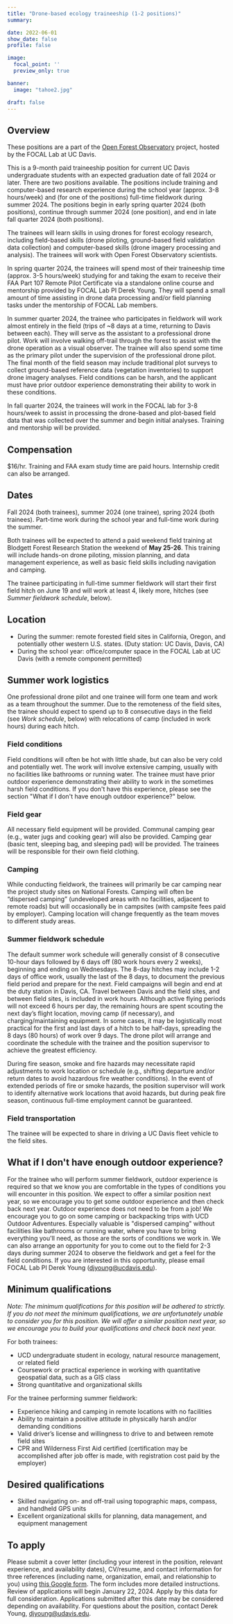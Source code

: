 ```yaml
---
title: "Drone-based ecology traineeship (1-2 positions)"
summary:

date: 2022-06-01
show_date: false
profile: false

image:
  focal_point: ''
  preview_only: true

banner:
  image: "tahoe2.jpg"

draft: false
---
```


## Overview

These positions are a part of the [Open Forest Observatory](http://www.openforestobservatory.org) project, hosted by the FOCAL Lab at UC Davis.

This is a 9-month paid traineeship position for current UC Davis undergraduate students with an expected graduation date of fall 2024 or later. There are two positions available. The positions include training and computer-based research experience during the school year (approx. 3-8 hours/week) and (for one of the positions) full-time fieldwork during summer 2024. The positions begin in early spring quarter 2024 (both positions), continue through summer 2024 (one position), and end in late fall quarter 2024 (both positions).

The trainees will learn skills in using drones for forest ecology research, including field-based skills (drone piloting, ground-based field validation data collection) and computer-based skills (drone imagery processing and analysis). The trainees will work with Open Forest Observatory scientists.

In spring quarter 2024, the trainees will spend most of their traineeship time (approx. 3-5 hours/week) studying for and taking the exam to receive their FAA Part 107 Remote Pilot Certificate via a standalone online course and mentorship provided by FOCAL Lab PI Derek Young. They will spend a small amount of time assisting in drone data processing and/or field planning tasks under the mentorship of FOCAL Lab members.

In summer quarter 2024, the trainee who participates in fieldwork will work almost entirely in the field (trips of ~8 days at a time, returning to Davis between each). They will serve as the assistant to a professional drone pilot. Work will involve walking off-trail through the forest to assist with the drone operation as a visual observer. The trainee will also spend some time as the primary pilot under the supervision of the professional drone pilot. The final month of the field season may include traditional plot surveys to collect ground-based reference data (vegetation inventories) to support drone imagery analyses. Field conditions can be harsh, and the applicant must have prior outdoor experience demonstrating their ability to work in these conditions.

In fall quarter 2024, the trainees will work in the FOCAL lab for 3-8 hours/week to assist in processing the drone-based and plot-based field data that was collected over the summer and begin initial analyses. Training and mentorship will be provided.

## **Compensation**

$16/hr. Training and FAA exam study time are paid hours. Internship credit can also be arranged.

## Dates

Fall 2024 (both trainees), summer 2024 (one trainee), spring 2024 (both trainees). Part-time work during the school year and full-time work during the summer.

Both trainees will be expected to attend a paid weekend field training at Blodgett Forest Research Station the weekend of **May 25-26**. This training will include hands-on drone piloting, mission planning, and data management experience, as well as basic field skills including navigation and camping.

The trainee participating in full-time summer fieldwork will start their first field hitch on June 19 and will work at least 4, likely more, hitches (see *Summer fieldwork schedule*, below).

## **Location**

- During the summer: remote forested field sites in California, Oregon, and potentially other western U.S. states. (Duty station: UC Davis, Davis, CA)
- During the school year: office/computer space in the FOCAL Lab at UC Davis (with a remote component permitted)

## **Summer work logistics**

One professional drone pilot and one trainee will form one team and work as a team throughout the summer. Due to the remoteness of the field sites, the trainee should expect to spend up to 8 consecutive days in the field (see *Work schedule*, below) with relocations of camp (included in work hours) during each hitch.

### Field conditions

Field conditions will often be hot with little shade, but can also be very cold and potentially wet. The work will involve extensive camping, usually with no facilities like bathrooms or running water. The trainee must have prior outdoor experience demonstrating their ability to work in the sometimes harsh field conditions. If you don't have this experience, please see the section "What if I don't have enough outdoor experience?" below.

### Field gear

All necessary field equipment will be provided. Communal camping gear (e.g., water jugs and cooking gear) will also be provided. Camping gear (basic tent, sleeping bag, and sleeping pad) will be provided. The trainees will be responsible for their own field clothing.

### Camping

While conducting fieldwork, the trainees will primarily be car camping near the project study sites on National Forests. Camping will often be “dispersed camping” (undeveloped areas with no facilities, adjacent to remote roads) but will occasionally be in campsites (with campsite fees paid by employer). Camping location will change frequently as the team moves to different study areas.

### Summer fieldwork schedule

The default summer work schedule will generally consist of 8 consecutive 10-hour days followed by 6 days off (80 work hours every 2 weeks), beginning and ending on Wednesdays. The 8-day hitches may include 1-2 days of office work, usually the last of the 8 days, to document the previous field period and prepare for the next. Field campaigns will begin and end at the duty station in Davis, CA. Travel between Davis and the field sites, and between field sites, is included in work hours. Although active flying periods will not exceed 6 hours per day, the remaining hours are spent scouting the next day’s flight location, moving camp (if necessary), and charging/maintaining equipment. In some cases, it may be logistically most practical for the first and last days of a hitch to be half-days, spreading the 8 days (80 hours) of work over 9 days. The drone pilot will arrange and coordinate the schedule with the trainee and the position supervisor to achieve the greatest efficiency.

During fire season, smoke and fire hazards may necessitate rapid adjustments to work location or schedule (e.g., shifting departure and/or return dates to avoid hazardous fire weather conditions). In the event of extended periods of fire or smoke hazards, the position supervisor will work to identify alternative work locations that avoid hazards, but during peak fire season, continuous full-time employment cannot be guaranteed.

### Field transportation

The trainee will be expected to share in driving a UC Davis fleet vehicle to the field sites.

## What if I don't have enough outdoor experience?

For the trainee who will perform summer fieldwork, outdoor experience is required so that we know you are comfortable in the types of conditions you will encounter in this position. We expect to offer a similar position next year, so we encourage you to get some outdoor experience and then check back next year. Outdoor experience does not need to be from a job! We encourage you to go on some camping or backpacking trips with UCD Outdoor Adventures. Especially valuable is "dispersed camping" without facilities like bathrooms or running water, where you have to bring everything you'll need, as those are the sorts of conditions we work in. We can also arrange an opportunity for you to come out to the field for 2-3 days during summer 2024 to observe the fieldwork and get a feel for the field conditions. If you are interested in this opportunity, please email FOCAL Lab PI Derek Young (djyoung@ucdavis.edu).

## Minimum qualifications

*Note: The minimum qualifications for this position will be adhered to strictly. If you do not meet the minimum qualifications, we are unfortunately unable to consider you for this position. We will offer a similar position next year, so we encourage you to build your qualifications and check back next year.*

For both trainees:

- UCD undergraduate student in ecology, natural resource management, or related field
- Coursework or practical experience in working with quantitative geospatial data, such as a GIS class
- Strong quantitative and organizational skills

For the trainee performing summer fieldwork:

- Experience hiking and camping in remote locations with no facilities
- Ability to maintain a positive attitude in physically harsh and/or demanding conditions
- Valid driver’s license and willingness to drive to and between remote field sites
- CPR and Wilderness First Aid certified (certification may be accomplished after job offer is made, with registration cost paid by the employer)

## Desired qualifications

- Skilled navigating on- and off-trail using topographic maps, compass, and handheld GPS units
- Excellent organizational skills for planning, data management, and equipment management

## **To apply**

Please submit a cover letter (including your interest in the position, relevant experience, and availability dates), CV/resume, and contact information for three references (including name, organization, email, and relationship to you) using [this Google form](https://forms.gle/J4hAZ8XRTomq5qDEA). The form includes more detailed instructions. Review of applications will begin January 22, 2024. Apply by this data for full consideration. Applications submitted after this date may be considered depending on availability. For questions about the position, contact Derek Young, djyoung@udavis.edu.